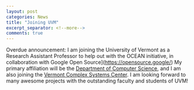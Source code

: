 ```yaml
---
layout: post
categories: News
title: "Joining UVM"
excerpt_separator: <!--more-->
comments: true
---
```


Overdue announcement: I am joining the University of Vermont as a Research Assistant Professor to help out with the OCEAN initiative, in collaboration with Google Open Source](https://opensource.google/)
My primary affiliation will be the [Department of Computer Science](https://www.uvm.edu/cems/cs/), and I am also joining the [Vermont Complex Systems Center](https://vermontcomplexsystems.org/).
I am looking forward to many awesome projects with the outstanding faculty and students of UVM!